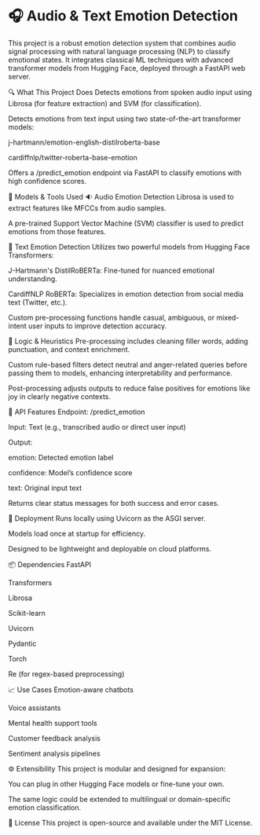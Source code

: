 # 🎧 Audio & Text Emotion Detection 
This project is a robust emotion detection system that combines audio signal processing with natural language processing (NLP) to classify emotional states. It integrates classical ML techniques with advanced transformer models from Hugging Face, deployed through a FastAPI web server.

🔍 What This Project Does
Detects emotions from spoken audio input using Librosa (for feature extraction) and SVM (for classification).

Detects emotions from text input using two state-of-the-art transformer models:

j-hartmann/emotion-english-distilroberta-base

cardiffnlp/twitter-roberta-base-emotion

Offers a /predict_emotion endpoint via FastAPI to classify emotions with high confidence scores.

🧠 Models & Tools Used
🔉 Audio Emotion Detection
Librosa is used to extract features like MFCCs from audio samples.

A pre-trained Support Vector Machine (SVM) classifier is used to predict emotions from those features.

📝 Text Emotion Detection
Utilizes two powerful models from Hugging Face Transformers:

J-Hartmann's DistilRoBERTa: Fine-tuned for nuanced emotional understanding.

CardiffNLP RoBERTa: Specializes in emotion detection from social media text (Twitter, etc.).

Custom pre-processing functions handle casual, ambiguous, or mixed-intent user inputs to improve detection accuracy.

🧩 Logic & Heuristics
Pre-processing includes cleaning filler words, adding punctuation, and context enrichment.

Custom rule-based filters detect neutral and anger-related queries before passing them to models, enhancing interpretability and performance.

Post-processing adjusts outputs to reduce false positives for emotions like joy in clearly negative contexts.

🧪 API Features
Endpoint: /predict_emotion

Input: Text (e.g., transcribed audio or direct user input)

Output:

emotion: Detected emotion label

confidence: Model’s confidence score

text: Original input text

Returns clear status messages for both success and error cases.

🚀 Deployment
Runs locally using Uvicorn as the ASGI server.

Models load once at startup for efficiency.

Designed to be lightweight and deployable on cloud platforms.

📦 Dependencies
FastAPI

Transformers

Librosa

Scikit-learn

Uvicorn

Pydantic

Torch

Re (for regex-based preprocessing)

📈 Use Cases
Emotion-aware chatbots

Voice assistants

Mental health support tools

Customer feedback analysis

Sentiment analysis pipelines

⚙️ Extensibility
This project is modular and designed for expansion:

You can plug in other Hugging Face models or fine-tune your own.

The same logic could be extended to multilingual or domain-specific emotion classification.

📄 License
This project is open-source and available under the MIT License.

